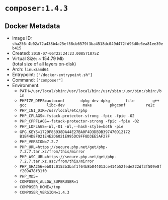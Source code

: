 # `composer:1.4.3`

## Docker Metadata

- Image ID: `sha256:4b02a72a438b4a25ef58cb6579f3ba4518dc049d472fd93d0e6ea81ee39eb415`
- Created: `2018-07-06T22:24:23.008571875Z`
- Virtual Size: ~ 154.79 Mb  
  (total size of all layers on-disk)
- Arch: `linux`/`amd64`
- Entrypoint: `["/docker-entrypoint.sh"]`
- Command: `["composer"]`
- Environment:
  - `PATH=/usr/local/sbin:/usr/local/bin:/usr/sbin:/usr/bin:/sbin:/bin`
  - `PHPIZE_DEPS=autoconf 		dpkg-dev dpkg 		file 		g++ 		gcc 		libc-dev 		make 		pkgconf 		re2c`
  - `PHP_INI_DIR=/usr/local/etc/php`
  - `PHP_CFLAGS=-fstack-protector-strong -fpic -fpie -O2`
  - `PHP_CPPFLAGS=-fstack-protector-strong -fpic -fpie -O2`
  - `PHP_LDFLAGS=-Wl,-O1 -Wl,--hash-style=both -pie`
  - `GPG_KEYS=1729F83938DA44E27BA0F4D3DBDB397470D12172 B1B44D8F021E4E2D6021E995DC9FF8D3EE5AF27F`
  - `PHP_VERSION=7.2.7`
  - `PHP_URL=https://secure.php.net/get/php-7.2.7.tar.xz/from/this/mirror`
  - `PHP_ASC_URL=https://secure.php.net/get/php-7.2.7.tar.xz.asc/from/this/mirror`
  - `PHP_SHA256=eb01c0153b3baf1f64b8b044013ce414b52fede222df3f509e8ff209478f31f0`
  - `PHP_MD5=`
  - `COMPOSER_ALLOW_SUPERUSER=1`
  - `COMPOSER_HOME=/tmp`
  - `COMPOSER_VERSION=1.4.3`
